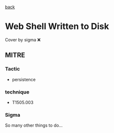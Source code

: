 [back](../index.md)
# Web Shell Written to Disk
Cover by sigma :x: 

## MITRE
### Tactic
  - persistence

### technique
  - T1505.003

### Sigma

 So many other things to do...